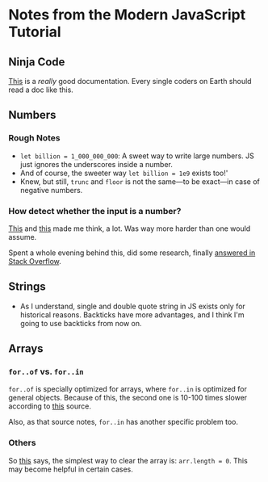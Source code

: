 # Notes from the Modern JavaScript Tutorial


## Ninja Code
[This](https://javascript.info/ninja-code) is a *really* good documentation. Every single coders on Earth should read a doc like this.


## Numbers
### Rough Notes
* `let billion = 1_000_000_000`: A sweet way to write large numbers. JS just ignores the underscores inside a number.
* And of course, the sweeter way `let billion = 1e9` exists too!'
* Knew, but still, `trunc` and `floor` is not the same—to be exact—in case of negative numbers.

### How detect whether the input is a number?
[This](https://javascript.info/number#repeat-until-the-input-is-a-number) and [this](https://javascript.info/array#sum-input-numbers) made me think, a lot. Was way more harder than one would assume.

Spent a whole evening behind this, did some research, finally [answered in Stack Overflow](https://stackoverflow.com/a/68821383/6606776).


## Strings
* As I understand, single and double quote string in JS exists only for historical reasons. Backticks have more advantages, and I think I'm going to use backticks from now on.


## Arrays
### `for..of` vs. `for..in`
`for..of` is specially optimized for arrays, where `for..in` is optimized for general objects. Because of this, the second one is 10-100 times slower according to [this](https://javascript.info/array#loops) source.

Also, as that source notes, `for..in` has another specific problem too.

### Others
So [this](https://javascript.info/array#a-word-about-length) says, the simplest way to clear the array is: `arr.length = 0`. This may become helpful in certain cases.
